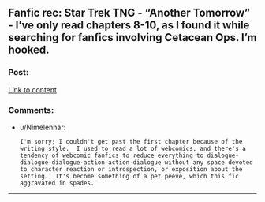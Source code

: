 ## Fanfic rec: Star Trek TNG - “Another Tomorrow” - I’ve only read chapters 8-10, as I found it while searching for fanfics involving Cetacean Ops. I’m hooked.

### Post:

[Link to content](https://trousergargle.wordpress.com/2016/01/19/st-tng-novel-first-scene/)

### Comments:

- u/Nimelennar:
  ```
  I'm sorry; I couldn't get past the first chapter because of the writing style.  I used to read a lot of webcomics, and there's a tendency of webcomic fanfics to reduce everything to dialogue-dialogue-dialogue-action-action-dialogue without any space devoted to character reaction or introspection, or exposition about the setting.  It's become something of a pet peeve, which this fic aggravated in spades.
  ```

---

